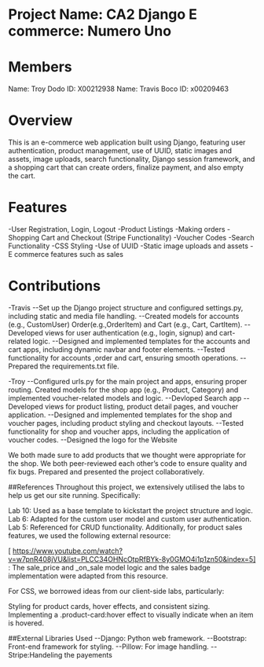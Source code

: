 # Project Name: CA2 Django E commerce: Numero Uno
# Members
Name: Troy Dodo
ID: X00212938
Name: Travis Boco
ID: x00209463

# Overview
This is an e-commerce web application built using Django, featuring user authentication, product management, use of UUID, static images and assets, image uploads, search functionality, Django session framework, and a shopping cart that can create orders, finalize payment, and also empty the cart.

# Features
-User Registration, Login, Logout
-Product Listings
-Making orders
-Shopping Cart and Checkout (Stripe Functionality)
-Voucher Codes
-Search Functionality
-CSS Styling
-Use of UUID
-Static image uploads and assets
-E commerce features such as sales

# Contributions
-Travis
--Set up the Django project structure and configured settings.py, including static and media file handling.
--Created models for accounts (e.g., CustomUser) Order(e.g.,OrderItem) and Cart (e.g., Cart, CartItem).
--Developed views for user authentication (e.g., login, signup) and cart-related logic.
--Designed and implemented templates for the accounts and cart apps, including dynamic navbar and footer elements.
--Tested functionality for accounts ,order and cart, ensuring smooth operations.
--Prepared the requirements.txt file.

-Troy
--Configured urls.py for the main project and apps, ensuring proper routing.
Created models for the shop app (e.g., Product, Category) and implemented voucher-related models and logic.
--Devloped Search app
--Developed views for product listing, product detail pages, and voucher application.
--Designed and implemented templates for the shop and voucher pages, including product styling and checkout layouts.
--Tested functionality for shop and voucher apps, including the application of voucher codes.
--Designed the logo for the Website

We both made sure to add products that we thought were appropriate for the shop.
We both peer-reviewed each other’s code to ensure quality and fix bugs.
Prepared and presented the project collaboratively.


##References
Throughout this project, we extensively utilised the labs to help us get our site running. Specifically:

Lab 10: Used as a base template to kickstart the project structure and logic.
Lab 6: Adapted for the custom user model and custom user authentication.
Lab 5: Referenced for CRUD functionality.
Additionally, for product sales features, we used the following external resource:

[ https://www.youtube.com/watch?v=w7pnR408jVU&list=PLCC34OHNcOtpRfBYk-8y0GMO4i1p1zn50&index=5]
: The sale_price and _on_sale model logic and the sales badge implementation were adapted from this resource.

For CSS, we borrowed ideas from our client-side labs, particularly:

Styling for product cards, hover effects, and consistent sizing.
Implementing a .product-card:hover effect to visually indicate when an item is hovered.

##External Libraries Used
--Django: Python web framework.
--Bootstrap: Front-end framework for styling.
--Pillow: For image handling.
--Stripe:Handeling the payements
